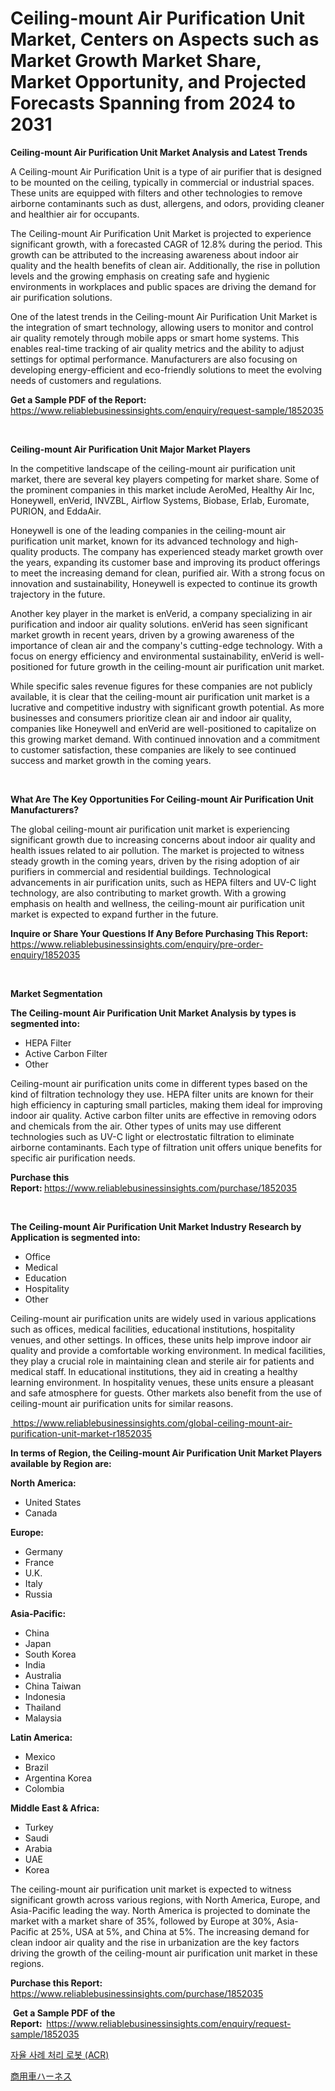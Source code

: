 <p><h1>Ceiling-mount Air Purification Unit Market, Centers on Aspects such as Market Growth Market Share, Market Opportunity, and Projected Forecasts Spanning from 2024 to 2031</h1></p><p><strong>Ceiling-mount Air Purification Unit Market Analysis and Latest Trends</strong></p>
<p><p>A Ceiling-mount Air Purification Unit is a type of air purifier that is designed to be mounted on the ceiling, typically in commercial or industrial spaces. These units are equipped with filters and other technologies to remove airborne contaminants such as dust, allergens, and odors, providing cleaner and healthier air for occupants.</p><p>The Ceiling-mount Air Purification Unit Market is projected to experience significant growth, with a forecasted CAGR of 12.8% during the period. This growth can be attributed to the increasing awareness about indoor air quality and the health benefits of clean air. Additionally, the rise in pollution levels and the growing emphasis on creating safe and hygienic environments in workplaces and public spaces are driving the demand for air purification solutions.</p><p>One of the latest trends in the Ceiling-mount Air Purification Unit Market is the integration of smart technology, allowing users to monitor and control air quality remotely through mobile apps or smart home systems. This enables real-time tracking of air quality metrics and the ability to adjust settings for optimal performance. Manufacturers are also focusing on developing energy-efficient and eco-friendly solutions to meet the evolving needs of customers and regulations.</p></p>
<p><strong>Get a Sample PDF of the Report:&nbsp;</strong> <a href="https://www.reliablebusinessinsights.com/enquiry/request-sample/1852035">https://www.reliablebusinessinsights.com/enquiry/request-sample/1852035</a></p>
<p>&nbsp;</p>
<p><strong>Ceiling-mount Air Purification Unit Major Market Players</strong></p>
<p><p>In the competitive landscape of the ceiling-mount air purification unit market, there are several key players competing for market share. Some of the prominent companies in this market include AeroMed, Healthy Air Inc, Honeywell, enVerid, INVZBL, Airflow Systems, Biobase, Erlab, Euromate, PURION, and EddaAir.</p><p>Honeywell is one of the leading companies in the ceiling-mount air purification unit market, known for its advanced technology and high-quality products. The company has experienced steady market growth over the years, expanding its customer base and improving its product offerings to meet the increasing demand for clean, purified air. With a strong focus on innovation and sustainability, Honeywell is expected to continue its growth trajectory in the future.</p><p>Another key player in the market is enVerid, a company specializing in air purification and indoor air quality solutions. enVerid has seen significant market growth in recent years, driven by a growing awareness of the importance of clean air and the company's cutting-edge technology. With a focus on energy efficiency and environmental sustainability, enVerid is well-positioned for future growth in the ceiling-mount air purification unit market.</p><p>While specific sales revenue figures for these companies are not publicly available, it is clear that the ceiling-mount air purification unit market is a lucrative and competitive industry with significant growth potential. As more businesses and consumers prioritize clean air and indoor air quality, companies like Honeywell and enVerid are well-positioned to capitalize on this growing market demand. With continued innovation and a commitment to customer satisfaction, these companies are likely to see continued success and market growth in the coming years.</p></p>
<p>&nbsp;</p>
<p><strong>What Are The Key Opportunities For Ceiling-mount Air Purification Unit Manufacturers?</strong></p>
<p><p>The global ceiling-mount air purification unit market is experiencing significant growth due to increasing concerns about indoor air quality and health issues related to air pollution. The market is projected to witness steady growth in the coming years, driven by the rising adoption of air purifiers in commercial and residential buildings. Technological advancements in air purification units, such as HEPA filters and UV-C light technology, are also contributing to market growth. With a growing emphasis on health and wellness, the ceiling-mount air purification unit market is expected to expand further in the future.</p></p>
<p><strong>Inquire or Share Your Questions If Any Before Purchasing This Report:</strong> <a href="https://www.reliablebusinessinsights.com/enquiry/pre-order-enquiry/1852035">https://www.reliablebusinessinsights.com/enquiry/pre-order-enquiry/1852035</a></p>
<p>&nbsp;</p>
<p><strong>Market Segmentation</strong></p>
<p><strong>The Ceiling-mount Air Purification Unit Market Analysis by types is segmented into:</strong></p>
<p><ul><li>HEPA Filter</li><li>Active Carbon Filter</li><li>Other</li></ul></p>
<p><p>Ceiling-mount air purification units come in different types based on the kind of filtration technology they use. HEPA filter units are known for their high efficiency in capturing small particles, making them ideal for improving indoor air quality. Active carbon filter units are effective in removing odors and chemicals from the air. Other types of units may use different technologies such as UV-C light or electrostatic filtration to eliminate airborne contaminants. Each type of filtration unit offers unique benefits for specific air purification needs.</p></p>
<p><strong>Purchase this Report:&nbsp;</strong><a href="https://www.reliablebusinessinsights.com/purchase/1852035">https://www.reliablebusinessinsights.com/purchase/1852035</a></p>
<p>&nbsp;</p>
<p><strong>The Ceiling-mount Air Purification Unit Market Industry Research by Application is segmented into:</strong></p>
<p><ul><li>Office</li><li>Medical</li><li>Education</li><li>Hospitality</li><li>Other</li></ul></p>
<p><p>Ceiling-mount air purification units are widely used in various applications such as offices, medical facilities, educational institutions, hospitality venues, and other settings. In offices, these units help improve indoor air quality and provide a comfortable working environment. In medical facilities, they play a crucial role in maintaining clean and sterile air for patients and medical staff. In educational institutions, they aid in creating a healthy learning environment. In hospitality venues, these units ensure a pleasant and safe atmosphere for guests. Other markets also benefit from the use of ceiling-mount air purification units for similar reasons.</p></p>
<p><a href="https://www.reliablebusinessinsights.com/global-ceiling-mount-air-purification-unit-market-r1852035">&nbsp;https://www.reliablebusinessinsights.com/global-ceiling-mount-air-purification-unit-market-r1852035</a></p>
<p><strong>In terms of Region, the Ceiling-mount Air Purification Unit Market Players available by Region are:</strong></p>
<p>
    <p> <strong> North America: </strong>
        <ul>
            <li>United States</li>
            <li>Canada</li>
        </ul>
        </p> 
    <p> <strong> Europe: </strong>
        <ul>
            <li>Germany</li>
            <li>France</li>
            <li>U.K.</li>
            <li>Italy</li>
            <li>Russia</li>
        </ul>
        </p> 
    <p> <strong> Asia-Pacific: </strong>
        <ul>
            <li>China</li>
            <li>Japan</li>
            <li>South Korea</li>
            <li>India</li>
            <li>Australia</li>
            <li>China Taiwan</li>
            <li>Indonesia</li>
            <li>Thailand</li>
            <li>Malaysia</li>
        </ul>
        </p> 
    <p> <strong> Latin America: </strong>
        <ul>
            <li>Mexico</li>
            <li>Brazil</li>
            <li>Argentina Korea</li>
            <li>Colombia</li>
        </ul>
        </p> 
    <p> <strong> Middle East & Africa: </strong>
        <ul>
            <li>Turkey</li>
            <li>Saudi</li>
            <li>Arabia</li>
            <li>UAE</li>
            <li>Korea</li>
        </ul>
    </p>
    </p>
<p><p>The ceiling-mount air purification unit market is expected to witness significant growth across various regions, with North America, Europe, and Asia-Pacific leading the way. North America is projected to dominate the market with a market share of 35%, followed by Europe at 30%, Asia-Pacific at 25%, USA at 5%, and China at 5%. The increasing demand for clean indoor air quality and the rise in urbanization are the key factors driving the growth of the ceiling-mount air purification unit market in these regions.</p></p>
<p><strong>Purchase this Report: </strong><a href="https://www.reliablebusinessinsights.com/purchase/1852035">https://www.reliablebusinessinsights.com/purchase/1852035</a></p>
<p>&nbsp;<strong>Get a Sample PDF of the Report:&nbsp;&nbsp;</strong><a href="https://www.reliablebusinessinsights.com/enquiry/request-sample/1852035">https://www.reliablebusinessinsights.com/enquiry/request-sample/1852035</a></p>
<p><strong></strong></p>
<p><p><a href="https://medium.com/@albinbrakus2023/%EC%9E%90%EC%9C%A8-%EC%82%AC%EB%A1%80-%EC%B2%98%EB%A6%AC-%EB%A1%9C%EB%B4%87-acr-%EC%8B%9C%EC%9E%A5-%EC%A7%80%ED%91%9C-%ED%95%B4%EB%8F%85-%EC%8B%9C%EC%9E%A5-%EC%A0%90%EC%9C%A0%EC%9C%A8-%ED%8A%B8%EB%A0%8C%EB%93%9C-%EB%B0%8F-%EC%84%B1%EC%9E%A5-%EC%96%91%EC%83%81-620f260744cd">자율 사례 처리 로봇 (ACR)</a></p><p><a href="https://medium.com/@kaitlensen45645/%E5%95%86%E7%94%A8%E8%BB%8A%E7%94%A8%E3%83%8F%E3%83%BC%E3%83%8D%E3%82%B9%E5%B8%82%E5%A0%B4%E3%81%AE%E8%A6%8B%E8%A7%A3-%E5%B8%82%E5%A0%B4%E5%8B%95%E5%90%91-%E6%88%90%E9%95%B7-2024%E5%B9%B4%E3%81%8B%E3%82%892031%E5%B9%B4%E3%81%BE%E3%81%A7%E3%81%AE%E4%BA%88%E6%B8%AC-36bf8edd7e53">商用車ハーネス</a></p></p>